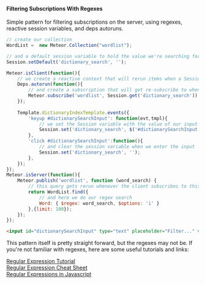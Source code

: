 #### Filtering Subscriptions With Regexes

Simple pattern for filtering subscriptions on the server, using regexes, reactive session variables, and deps autoruns.

````js
// create our collection
WordList =  new Meteor.Collection("wordlist");

// and a default session variable to hold the value we're searching for
Session.setDefault('dictionary_search', '');

Meteor.isClient(function(){
    // we create a reactive context that will rerun items when a Session variable gets updated 
    Deps.autorun(function(){
        // and create a subscription that will get re-subscribe to when Session variable gets updated
        Meteor.subscribe('wordlist', Session.get('dictionary_search'));
    });
    
    Template.dictionaryIndexTemplate.events({
        'keyup #dictionarySearchInput': function(evt,tmpl){
            // we set the Session variable with the value of our input when it changes
            Session.set('dictionary_search', $('#dictionarySearchInput').val());
        },
        'click #dictionarySearchInput':function(){
            // and clear the session variable when we enter the input
            Session.set('dictionary_search', '');
        },
    });
});
Meteor.isServer(function(){
    Meteor.publish('wordlist', function (word_search) {
        // this query gets rerun whenever the client subscribes to this publication
        return WordList.find({
            // and here we do our regex search
            Word: { $regex: word_search, $options: 'i' }
        },{limit: 100});
    });
});
````

````html
<input id="dictionarySearchInput" type="text" placeholder="Filter..." value="life"></input>
````

This pattern itself is pretty straight forward, but the regexes may not be.  If you're not familiar with regexes, here are some useful tutorials and links:

[Regular Expression Tutorial](http://www.regular-expressions.info/tutorial.html)  
[Regular Expression Cheat Sheet](http://www.cheatography.com/davechild/cheat-sheets/regular-expressions/)  
[Regular Expressions in Javascript](https://developer.mozilla.org/en-US/docs/Web/JavaScript/Guide/Regular_Expressions)  


